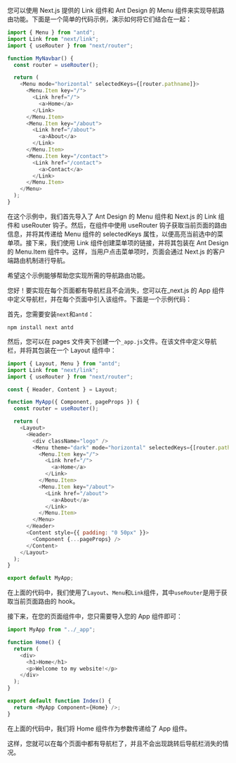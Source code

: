 您可以使用 Next.js 提供的 Link 组件和 Ant Design 的 Menu 组件来实现导航路由功能。下面是一个简单的代码示例，演示如何将它们结合在一起：

```javascript
import { Menu } from "antd";
import Link from "next/link";
import { useRouter } from "next/router";

function MyNavbar() {
  const router = useRouter();

  return (
    <Menu mode="horizontal" selectedKeys={[router.pathname]}>
      <Menu.Item key="/">
        <Link href="/">
          <a>Home</a>
        </Link>
      </Menu.Item>
      <Menu.Item key="/about">
        <Link href="/about">
          <a>About</a>
        </Link>
      </Menu.Item>
      <Menu.Item key="/contact">
        <Link href="/contact">
          <a>Contact</a>
        </Link>
      </Menu.Item>
    </Menu>
  );
}
```

在这个示例中，我们首先导入了 Ant Design 的 Menu 组件和 Next.js 的 Link 组件和 useRouter 钩子。然后，在组件中使用 useRouter 钩子获取当前页面的路由信息，并将其传递给 Menu 组件的 selectedKeys 属性，以便高亮当前选中的菜单项。接下来，我们使用 Link 组件创建菜单项的链接，并将其包装在 Ant Design 的 Menu.Item 组件中。这样，当用户点击菜单项时，页面会通过 Next.js 的客户端路由机制进行导航。

希望这个示例能够帮助您实现所需的导航路由功能。

您好！要实现在每个页面都有导航栏且不会消失，您可以在\_next.js 的 App 组件中定义导航栏，并在每个页面中引入该组件。下面是一个示例代码：

首先，您需要安装`next`和`antd`：

```
npm install next antd
```

然后，您可以在 pages 文件夹下创建一个`_app.js`文件。在该文件中定义导航栏，并将其包装在一个 Layout 组件中：

```js
import { Layout, Menu } from "antd";
import Link from "next/link";
import { useRouter } from "next/router";

const { Header, Content } = Layout;

function MyApp({ Component, pageProps }) {
  const router = useRouter();

  return (
    <Layout>
      <Header>
        <div className="logo" />
        <Menu theme="dark" mode="horizontal" selectedKeys={[router.pathname]}>
          <Menu.Item key="/">
            <Link href="/">
              <a>Home</a>
            </Link>
          </Menu.Item>
          <Menu.Item key="/about">
            <Link href="/about">
              <a>About</a>
            </Link>
          </Menu.Item>
        </Menu>
      </Header>
      <Content style={{ padding: "0 50px" }}>
        <Component {...pageProps} />
      </Content>
    </Layout>
  );
}

export default MyApp;
```

在上面的代码中，我们使用了`Layout`、`Menu`和`Link`组件，其中`useRouter`是用于获取当前页面路由的 hook。

接下来，在您的页面组件中，您只需要导入您的 App 组件即可：

```js
import MyApp from "../_app";

function Home() {
  return (
    <div>
      <h1>Home</h1>
      <p>Welcome to my website!</p>
    </div>
  );
}

export default function Index() {
  return <MyApp Component={Home} />;
}
```

在上面的代码中，我们将 Home 组件作为参数传递给了 App 组件。

这样，您就可以在每个页面中都有导航栏了，并且不会出现跳转后导航栏消失的情况。
